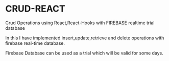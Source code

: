# CRUD-REACT
Crud Operations using React,React-Hooks with FIREBASE realtime trial database

In this I have implemented insert,update,retrieve and delete operations with firebase real-time database.

Firebase Database can be used as a trial which will be valid for some days.
